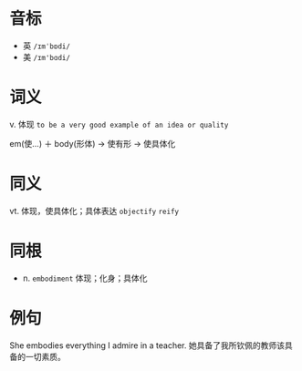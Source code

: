 # 音标

- 英 `/ɪmˈbɒdi/`
- 美 `/ɪm'bɑdi/`

# 词义

v. 体现
`to be a very good example of an idea or quality`



em(使…) ＋ body(形体) → 使有形 → 使具体化

# 同义

vt. 体现，使具体化；具体表达
`objectify` `reify`

# 同根

- n. `embodiment` 体现；化身；具体化

# 例句

She embodies everything I admire in a teacher.
她具备了我所钦佩的教师该具备的一切素质。



